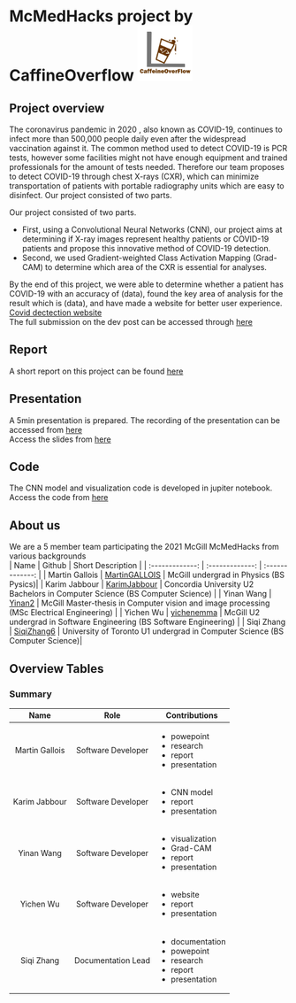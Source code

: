 
<p float="left">
  <h1>McMedHacks project by CaffineOverflow</>
  <img src="https://github.com/yichenemma/McMedHacks/blob/main/c.jpg" width="100" />
</p>

## Project overview
The coronavirus pandemic in 2020 , also known as COVID-19, continues to infect more than 500,000 people daily even after the widespread vaccination against it. The common method used to detect COVID-19 is PCR tests, however some facilities might not have enough equipment and trained professionals for the amount of tests needed. Therefore our team proposes to detect COVID-19 through chest X-rays (CXR), which can minimize transportation of patients with portable radiography units which are easy to disinfect. Our project consisted of two parts. <br>

Our project consisted of two parts. <br>
- First, using a Convolutional Neural Networks (CNN), our project aims at determining if X-ray images represent healthy patients or COVID-19 patients and propose this innovative method of COVID-19 detection.
-  Second, we used Gradient-weighted Class Activation Mapping (Grad-CAM) to determine which area of the CXR is essential for analyses. <br>

By the end of this project, we were able to determine whether a patient has COVID-19 with an accuracy of (data), found the key area of analysis for the result which is (data), and have made a website for better user experience. [Covid dectection website](https://caffeineoverflow-covid.herokuapp.com/?fbclid=IwAR0ktxanZL_H49WfDNGHi6y1RnqusZzZvuxV-tHPwNvASIJUa8hx8AOvwkE) <br>
The full submission on the dev post can be accessed through [here](https://devpost.com/software/detection-of-covid-19-using-cnns-and-chest-x-rays)

## Report
A short report on this project can be found [here](https://github.com/yichenemma/McMedHacks/blob/main/report.pdf)

## Presentation
A 5min presentation is prepared. The recording of the presentation can be accessed from [here](https://www.youtube.com/watch?v=uu2SUAXtGzo)<br>
Access the slides from [here](https://github.com/yichenemma/McMedHacks/blob/main/report.pdf)

## Code
The CNN model and visualization code is developed in jupiter notebook. Access the code from [here](https://jupyter.mcmedhacks2021.calculquebec.cloud/)

## About us
We are a 5 member team participating the 2021 McGill McMedHacks from various backgrounds <br>
| Name  | Github | Short Description |
| :-------------: | :-------------: | :-------------: |
| Martin Gallois | [MartinGALLOIS](https://github.com/MartinGALLOIS?fbclid=IwAR1Bzrqgvs0D_Znk72tqHW4RRW3j--UQi03sEIBCpiXFVC6CceBPrBiy4MA)  | McGill undergrad in Physics (BS Pysics)|
| Karim Jabbour | [KarimJabbour](https://github.com/KarimJabbour?fbclid=IwAR03VJz32ZU3bbHFV2U6VTnN94UoR2nAL5hqGoAQHJRe3VHx9dslrOz61F4)  | Concordia University U2 Bachelors in Computer Science (BS Computer Science) |
| Yinan Wang | [Yinan2](https://github.com/Yinan2?fbclid=IwAR1D6W03oxjX3rh9HjmwYjgN5YICFlua5fgP0pWcjXMsl0qlQose8ZKxEa0)  | McGill Master-thesis in Computer vision and image processing (MSc Electrical Engineering) |
| Yichen Wu | [yichenemma](https://github.com/yichenemma)  | McGill U2 undergrad in Software Engineering (BS Software Engineering) |
| Siqi Zhang | [SiqiZhang6](https://github.com/SiqiZhang6)  | University of Toronto U1 undergrad in Computer Science (BS Computer Science)|

## Overview Tables
### Summary
| Name  | Role | Contributions |
| :-------------: | :-------------: | ------------- |
| Martin Gallois | Software Developer  | <ul><li>powepoint</li><li>research</li><li>report</li><li>presentation</li></ul> |
| Karim Jabbour | Software Developer  | <ul><li>CNN model</li><li>report</li><li>presentation</li></ul> |
| Yinan Wang | Software Developer  | <ul><li>visualization</li><li>Grad-CAM</li><li>report</li><li>presentation</li></ul> |
| Yichen Wu | Software Developer  | <ul><li>website</li><li>report</li><li>presentation</li></ul> |
| Siqi Zhang | Documentation Lead  | <ul><li>documentation</li><li>powepoint</li><li>research</li><li>report</li><li>presentation</li></ul>|
<br>

